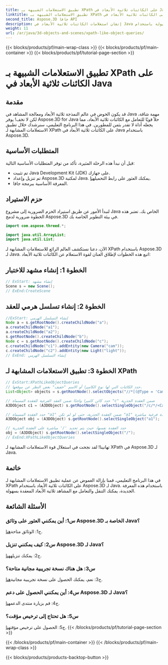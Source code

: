 ```yaml
---
title: تطبيق الاستعلامات الشبيهة بـ XPath على الكائنات ثلاثية الأبعاد في Java
linktitle: تطبيق الاستعلامات الشبيهة بـ XPath على الكائنات ثلاثية الأبعاد في Java
second_title: Aspose.3D جافا API
description: إتقان استعلامات الكائنات ثلاثية الأبعاد في Java بسهولة باستخدام Aspose.3D. قم بتطبيق استعلامات شبيهة بـ XPath، وتعامل مع المشاهد، وقم برفع مستوى التطوير ثلاثي الأبعاد لديك.
weight: 11
url: /ar/java/3d-objects-and-scenes/xpath-like-object-queries/
---
```


{{< blocks/products/pf/main-wrap-class >}}
{{< blocks/products/pf/main-container >}}
{{< blocks/products/pf/tutorial-page-section >}}

# تطبيق الاستعلامات الشبيهة بـ XPath على الكائنات ثلاثية الأبعاد في Java

## مقدمة

قد يكون الخوض في عالم النمذجة ثلاثية الأبعاد ومعالجة المشاهد في Java مهمة شاقة، لكن لا تخف! يوفر Aspose.3D for Java حلاً قويًا للتعامل مع الكائنات ثلاثية الأبعاد، مما يجعله أداة لا تقدر بثمن للمطورين. في هذا البرنامج التعليمي، سنرشدك خلال تطبيق الاستعلامات المشابهة لـ XPath على الكائنات ثلاثية الأبعاد في Java باستخدام Aspose.3D.

## المتطلبات الأساسية

قبل أن نبدأ هذه الرحلة المثيرة، تأكد من توفر المتطلبات الأساسية التالية:

- تم تثبيت Java Development Kit (JDK) على جهازك.
-  تم تنزيل وإعداد Aspose.3D لمكتبة Java. يمكنك العثور على رابط التحميل[هنا](https://releases.aspose.com/3d/java/).
- المعرفة الأساسية ببرمجة جافا.

## حزم الاستيراد

لنبدأ الأمور عن طريق استيراد الحزم الضرورية إلى مشروع Java الخاص بك. تعتبر هذه الخطوة ضرورية لدمج Aspose.3D في بيئة التطوير الخاصة بك.

```java
import com.aspose.threed.*;

import java.util.ArrayList;
import java.util.List;
```

الآن، دعنا نستكشف العالم الرائع للاستعلامات المشابهة لـ XPath باستخدام Aspose.3D لـ Java. اتبع هذه الخطوات لإطلاق العنان لقوة الاستعلام عن الكائنات ثلاثية الأبعاد:

## الخطوة 1: إنشاء مشهد للاختبار

```java
// ExStart: إنشاء مشهد
Scene s = new Scene();
// ExEnd:CreateScene
```

## الخطوة 2: إنشاء تسلسل هرمي للعقد

```java
//ExStart: إنشاء التسلسل الهرمي
Node a = s.getRootNode().createChildNode("a");
a.createChildNode("a1");
a.createChildNode("a2");
s.getRootNode().createChildNode("b");
Node c = s.getRootNode().createChildNode("c");
c.createChildNode("c1").addEntity(new Camera("cam"));
c.createChildNode("c2").addEntity(new Light("light"));
// ExEnd: إنشاء التسلسل الهرمي
```

## الخطوة 3: تطبيق الاستعلامات المشابهة لـ XPath

```java
// ExStart:XPathLikeObjectQueries
// حدد الكائنات التي لها نوع الكاميرا أو الاسم "خفيف" بغض النظر عن موقعها.
List<Object> objects = s.getRootNode().selectObjects("//*[(@Type = 'Camera') أو (@Name = 'light')]");

// حدد كائن كاميرا واحدًا ضمن العقد الفرعية للعقدة المسماة "c" ضمن العقدة الجذرية
A3DObject c1 = (A3DObject) s.getRootNode().selectSingleObject("/c/*/<Camera>");

// حدد العقدة المسماة "a1" ضمن العقدة الجذرية، حتى لو لم تكن "a1" عقدة فرعية مباشرة
A3DObject obj = (A3DObject) s.getRootNode().selectSingleObject("a1");

// حدد العقدة نفسها، حيث يتم تحديد '/' مباشرة على العقدة الجذرية
obj = (A3DObject) s.getRootNode().selectSingleObject("/");
// ExEnd:XPathLikeObjectQueries
```

تهانينا! لقد نجحت في استغلال قوة الاستعلامات المشابهة لـ XPath في Aspose.3D لـ Java.

## خاتمة

في هذا البرنامج التعليمي، قمنا بإزالة الغموض عن عملية تطبيق الاستعلامات المشابهة لـ XPath على الكائنات ثلاثية الأبعاد باستخدام Aspose.3D لـ Java. باستخدام هذه المعرفة الجديدة، يمكنك التنقل والتعامل مع المشاهد ثلاثية الأبعاد المعقدة بسهولة.

## الأسئلة الشائعة

### س1: أين يمكنني العثور على وثائق Aspose.3D الخاصة بـ Java؟

 ج1: الوثائق متاحة[هنا](https://reference.aspose.com/3d/java/).

### س2: كيف يمكنني تنزيل Aspose.3D لـ Java؟

 ج2: يمكنك تنزيله[هنا](https://releases.aspose.com/3d/java/).

### س3: هل هناك نسخة تجريبية مجانية متاحة؟

 ج3: نعم، يمكنك الحصول على نسخة تجريبية مجانية[هنا](https://releases.aspose.com/).

### س4: أين يمكنني الحصول على دعم Aspose.3D لـ Java؟

 ج4: قم بزيارة منتدى الدعم[هنا](https://forum.aspose.com/c/3d/18).

### س5: هل تحتاج إلى ترخيص مؤقت؟

 ج5: الحصول على ترخيص مؤقت[هنا](https://purchase.aspose.com/temporary-license/).
{{< /blocks/products/pf/tutorial-page-section >}}

{{< /blocks/products/pf/main-container >}}
{{< /blocks/products/pf/main-wrap-class >}}

{{< blocks/products/products-backtop-button >}}
